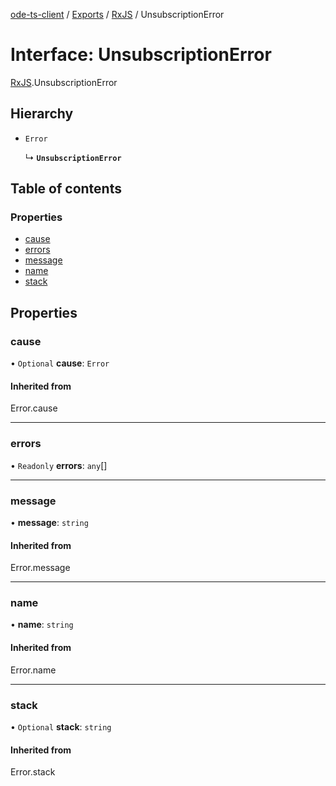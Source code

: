 [ode-ts-client](../README.md) / [Exports](../modules.md) / [RxJS](../modules/RxJS.md) / UnsubscriptionError

# Interface: UnsubscriptionError

[RxJS](../modules/RxJS.md).UnsubscriptionError

## Hierarchy

- `Error`

  ↳ **`UnsubscriptionError`**

## Table of contents

### Properties

- [cause](RxJS.UnsubscriptionError.md#cause)
- [errors](RxJS.UnsubscriptionError.md#errors)
- [message](RxJS.UnsubscriptionError.md#message)
- [name](RxJS.UnsubscriptionError.md#name)
- [stack](RxJS.UnsubscriptionError.md#stack)

## Properties

### cause

• `Optional` **cause**: `Error`

#### Inherited from

Error.cause

___

### errors

• `Readonly` **errors**: `any`[]

___

### message

• **message**: `string`

#### Inherited from

Error.message

___

### name

• **name**: `string`

#### Inherited from

Error.name

___

### stack

• `Optional` **stack**: `string`

#### Inherited from

Error.stack
